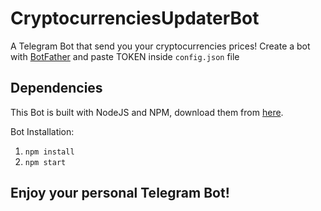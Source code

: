 # CryptocurrenciesUpdaterBot
A Telegram Bot that send you your cryptocurrencies prices!
Create a bot with <a href="https://telegram.me/BotFather" target="_blank">BotFather</a> and paste TOKEN inside ```config.json``` file

## Dependencies
This Bot is built with NodeJS and NPM, download them from <a href="https://telegram.me/BotFather" target="_blank">here</a>.

Bot Installation:
1. ```npm install```
2. ```npm start```
## Enjoy your personal Telegram Bot!
